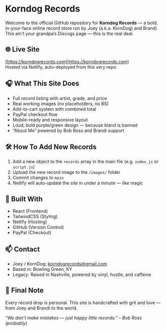 # Korndog Records

Welcome to the official GitHub repository for **Korndog Records** — a bold, in-your-face online record store run by Joey (a.k.a. KornDog) and Brandi. This ain't your grandpa’s Discogs page — this is the real deal.

## 🌐 Live Site
[https://korndogrecords.com](https://korndogrecords.com)  
Hosted via Netlify, auto-deployed from this very repo.

## 🎧 What This Site Does
- Full record listing with artist, grade, and price
- Real working images (no placeholders, no BS)
- Add-to-cart system with combined total
- PayPal checkout flow
- Mobile-ready and responsive layout
- Loud, bold purple/green design — because bland is banned
- “About Me” powered by Bob Ross and Brandi support

## 🛠️ How To Add New Records
1. Add a new object to the `records` array in the main file (e.g. `index.js` or `script.js`)
2. Upload the new record image to the `/images/` folder
3. Commit changes to `main`
4. Netlify will auto-update the site in under a minute — like magic

## 🤘 Built With
- React (Frontend)
- TailwindCSS (Styling)
- Netlify (Hosting)
- GitHub (Version Control)
- PayPal (Checkout)

## 📫 Contact
- Joey / KornDog: korndogrecords@gmail.com
- Based in: Bowling Green, KY
- Legacy: Raised in Nashville, powered by vinyl, hustle, and caffeine

## 🎤 Final Note
Every record drop is personal. This site is handcrafted with grit and love — from Joey and Brandi to the world.

*“We don’t make mistakes — just happy little records.” – Bob Ross (probably)*

